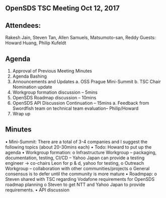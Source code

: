 ## OpenSDS TSC Meeting Oct 12, 2017 

## Attendees:
Rakesh Jain, Steven Tan, Allen Samuels, Matsumoto-san, Reddy
Guests: Howard Huang, Philip Kufeldt

## Agenda
1.	Approval of Previous Meeting Minutes
2.	Agenda Bashing
3.	Announcements and Updates
a.	OSS Prague Mini-Summit
b.	TSC Chair Nomination update
4.	Workgroup formation discussion – 5mins
5.	OpenSDS Roadmap discussion – 10mins
6.	OpenSDS API Discussion Continuation – 15mins 
a.	Feedback from Swordfish team on technical team evaluation– Philip/Howard
7.	Wrap up



 
 

## Minutes
•	Mini-Summit: There are a total of 3-4 companies and I suggest the following topics (about 20-30mins each)
•	Todo: Howard to put up the agenda 
•	Workgroup formation:
	o	Infrastructure Workgroup – packaging, documentation, testing, CI/CD – Yahoo Japan can provide a testing engineer -> co-chairs Leon for p & d, yahoo for testing, 
	o	Outreach Workgroup – collaboration with other communities/projects
	o	General consensus is to defer until the community is more mature
•	Roadmpap:
	o	Steven shared with TSC regarding Vodafone requirements for OpenSDS roadmap planning
	o	Steven to get NTT and Yahoo Japan to provide requirements. 
•	API discussion

 




